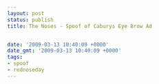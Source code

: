 ```yaml
---
layout: post
status: publish
title: The Noses - Spoof of Caburys Eye Brow Ad


date: '2009-03-13 10:40:09 +0000'
date_gmt: '2009-03-13 10:40:09 +0000'
tags:
- spoof
- rednoseday
---
```

<object width="425" height="344"><param name="movie" value="http://www.youtube.com/v/4FRMhHSKw3U&hl=en&fs=1"></param><param name="allowFullScreen" value="true"></param><param name="allowscriptaccess" value="always"></param><embed src="http://www.youtube.com/v/4FRMhHSKw3U&hl=en&fs=1" type="application/x-shockwave-flash" allowscriptaccess="always" allowfullscreen="true" width="425" height="344"></embed></object>

